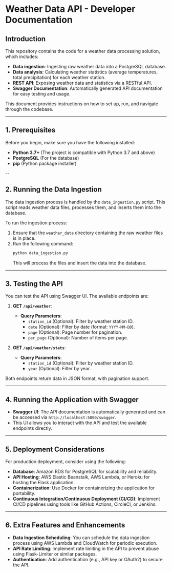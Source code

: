 # Weather Data API - Developer Documentation

## Introduction

This repository contains the code for a weather data processing solution, which includes:
- **Data ingestion**: Ingesting raw weather data into a PostgreSQL database.
- **Data analysis**: Calculating weather statistics (average temperatures, total precipitation) for each weather station.
- **REST API**: Exposing weather data and statistics via a RESTful API.
- **Swagger Documentation**: Automatically generated API documentation for easy testing and usage.

This document provides instructions on how to set up, run, and navigate through the codebase.

---

## 1. Prerequisites

Before you begin, make sure you have the following installed:
- **Python 3.7+** (The project is compatible with Python 3.7 and above)
- **PostgreSQL** (For the database)
- **pip** (Python package installer)

--

## 2. Running the Data Ingestion

The data ingestion process is handled by the `data_ingestion.py` script. This script reads weather data files, processes them, and inserts them into the database.

To run the ingestion process:
1. Ensure that the `weather_data` directory containing the raw weather files is in place.
2. Run the following command:
   ```bash
   python data_ingestion.py
   ```
   This will process the files and insert the data into the database.

---

## 3. Testing the API

You can test the API using Swagger UI. The available endpoints are:

1. **GET `/api/weather`**:
   - **Query Parameters**:
     - `station_id` (Optional): Filter by weather station ID.
     - `date` (Optional): Filter by date (format: `YYYY-MM-DD`).
     - `page` (Optional): Page number for pagination.
     - `per_page` (Optional): Number of items per page.

2. **GET `/api/weather/stats`**:
   - **Query Parameters**:
     - `station_id` (Optional): Filter by weather station ID.
     - `year` (Optional): Filter by year.

Both endpoints return data in JSON format, with pagination support.

---

## 4. Running the Application with Swagger

- **Swagger UI**: The API documentation is automatically generated and can be accessed via `http://localhost:5000/swagger`.
- This UI allows you to interact with the API and test the available endpoints directly.

---

## 5. Deployment Considerations

For production deployment, consider using the following:
- **Database**: Amazon RDS for PostgreSQL for scalability and reliability.
- **API Hosting**: AWS Elastic Beanstalk, AWS Lambda, or Heroku for hosting the Flask application.
- **Containerization**: Use Docker for containerizing the application for portability.
- **Continuous Integration/Continuous Deployment (CI/CD)**: Implement CI/CD pipelines using tools like GitHub Actions, CircleCI, or Jenkins.

---

## 6. Extra Features and Enhancements

- **Data Ingestion Scheduling**: You can schedule the data ingestion process using AWS Lambda and CloudWatch for periodic execution.
- **API Rate Limiting**: Implement rate limiting in the API to prevent abuse using Flask-Limiter or similar packages.
- **Authentication**: Add authentication (e.g., API key or OAuth2) to secure the API.

